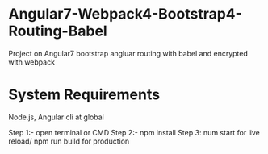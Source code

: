 # Angular7-Webpack4-Bootstrap4-Routing-Babel
Project on Angular7 bootstrap angluar routing with babel and encrypted with webpack

# System Requirements
Node.js, Angular cli at global

Step 1:- open terminal or CMD
Step 2:- npm install
Step 3: num start for live reload/ npm run build for production

